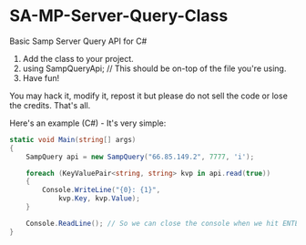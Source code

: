 SA-MP-Server-Query-Class
========================

Basic Samp Server Query API for C#


1. Add the class to your project.
2. using SampQueryApi; // This should be on-top of the file you're using.
3. Have fun!

You may hack it, modify it, repost it but please do not sell the code or lose the credits. That's all.

Here's an example (C#) - It's very simple:
```csharp
static void Main(string[] args)
{
    SampQuery api = new SampQuery("66.85.149.2", 7777, 'i');

    foreach (KeyValuePair<string, string> kvp in api.read(true))
    {
        Console.WriteLine("{0}: {1}",
            kvp.Key, kvp.Value);
    }

    Console.ReadLine(); // So we can close the console when we hit ENTER.
}
```
